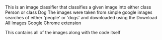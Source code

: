 This is an image classifier that classifies a given image into either class Person or class Dog
The images were taken from simple google images searches of either 'people' or 'dogs' and downloaded using the Download All Images Google Chrome extension

This contains all of the images along with the code itself

